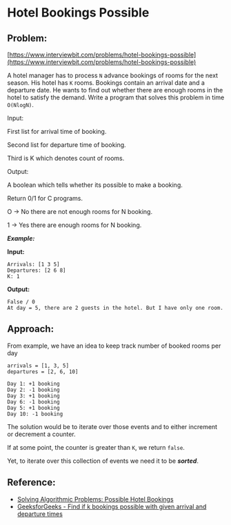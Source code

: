 # Hotel Bookings Possible

## Problem:
[https://www.interviewbit.com/problems/hotel-bookings-possible](https://www.interviewbit.com/problems/hotel-bookings-possible)

A hotel manager has to process `N` advance bookings of rooms for the next season. His hotel has `K` rooms. Bookings contain an arrival date and a departure date. He wants to find out whether there are enough rooms in the hotel to satisfy the demand. Write a program that solves this problem in time `O(NlogN)`.

Input:

First list for arrival time of booking.

Second list for departure time of booking.

Third is K which denotes count of rooms.

Output:

A boolean which tells whether its possible to make a booking.

Return 0/1 for C programs.

O -> No there are not enough rooms for N booking.

1 -> Yes there are enough rooms for N booking.

**_Example:_**

**Input:**
```
Arrivals: [1 3 5]
Departures: [2 6 8]
K: 1
```
**Output:**
```
False / 0
At day = 5, there are 2 guests in the hotel. But I have only one room.
```

## Approach:

From example, we have an idea to keep track number of booked rooms per day
```
arrivals = [1, 3, 5]
departures = [2, 6, 10]

Day 1: +1 booking
Day 2: -1 booking
Day 3: +1 booking
Day 6: -1 booking
Day 5: +1 booking
Day 10: -1 booking
```

The solution would be to iterate over those events and to either increment or decrement a counter.

If at some point, the counter is greater than `K`, we return `false`.

Yet, to iterate over this collection of events we need it to be **_sorted_**.


## Reference:
* [Solving Algorithmic Problems: Possible Hotel Bookings](https://medium.com/solvingalgo/solving-algorithmic-problems-possible-hotel-bookings-fa3a544c6683)
* [GeeksforGeeks - Find if k bookings possible with given arrival and departure times](https://www.geeksforgeeks.org/find-k-bookings-possible-given-arrival-departure-times)
